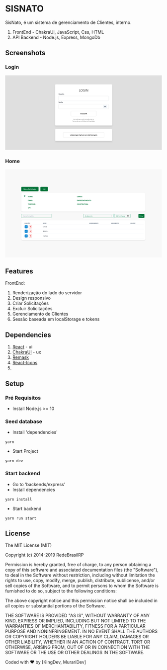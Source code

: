 # SISNATO

SisNato, é um sistema de gerenciamento de Clientes, interno.

1. FrontEnd - ChakraUI, JavaScript, Css, HTML
2. API Backend - Node.js, Express, MongoDb

## Screenshots

### Login

<img src="public\login.png">

### Home

<img src="public\home.png">

## Features

FrontEnd:

1. Renderização do lado do servidor
2. Design responsivo
3. Criar Solicitações
4. Excluir Solicitações
5. Gerenciamento de Clientes
6. Sessão baseada em localStorage e tokens

## Dependencies

1. [React](https://reactjs.org/docs/getting-started.html) - ui
2. [ChakraUI](https://v2.chakra-ui.com/getting-started) - ux
3. [Remask](https://github.com/brunobertolini/remask)
4. [React-Icons](https://react-icons.github.io/react-icons/)
5. 

## Setup

### Pré Requisitos

- Install Node.js >= 10

### Seed database

- Install 'dependencies'

```
yarn
```

- Start Project

```
yarn dev
```

### Start backend

- Go to 'backends/express'
- Install dependencies

```
yarn install
```

- Start backend

```
yarn run start
```

## License

The MIT License (MIT)

Copyright (c) 2014-2019 RedeBrasilRP

Permission is hereby granted, free of charge, to any person obtaining a copy of this software and associated documentation files (the "Software"), to deal in the Software without restriction, including without limitation the rights to use, copy, modify, merge, publish, distribute, sublicense, and/or sell copies of the Software, and to permit persons to whom the Software is furnished to do so, subject to the following conditions:

The above copyright notice and this permission notice shall be included in all copies or substantial portions of the Software.

THE SOFTWARE IS PROVIDED "AS IS", WITHOUT WARRANTY OF ANY KIND, EXPRESS OR IMPLIED, INCLUDING BUT NOT LIMITED TO THE WARRANTIES OF MERCHANTABILITY, FITNESS FOR A PARTICULAR PURPOSE AND NONINFRINGEMENT. IN NO EVENT SHALL THE AUTHORS OR COPYRIGHT HOLDERS BE LIABLE FOR ANY CLAIM, DAMAGES OR OTHER LIABILITY, WHETHER IN AN ACTION OF CONTRACT, TORT OR OTHERWISE, ARISING FROM, OUT OF OR IN CONNECTION WITH THE SOFTWARE OR THE USE OR OTHER DEALINGS IN THE SOFTWARE.

Coded with ❤️ by [KingDev, MurariDev]

